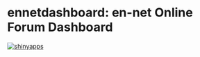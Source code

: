 
<!-- README.md is generated from README.Rmd. Please edit that file -->

# ennetdashboard: en-net Online Forum Dashboard

<!-- badges: start -->

[![shinyapps](https://github.com/katilingban/ennetdashboard/workflows/shinyapps/badge.svg)](https://github.com/katilingban/ennetdashboard/actions?query=workflow%3Ashinyapps)
<!-- badges: end -->
